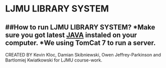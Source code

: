 # LJMU LIBRARY SYSTEM
##How to run LJMU LIBRARY SYSTEM?
 *Make sure you got latest [JAVA](https://www.java.com/en/download/) instaled on your computer.
 *We using TomCat 7 to run a server.
---------------------------------------------------------------------------------------------------------------------
CREATED BY Kevin Kloc, Damian Skibniewski, Owen Jeffrey-Parkinson and Bartlomiej Kwiatkowski for LJMU course-work.
